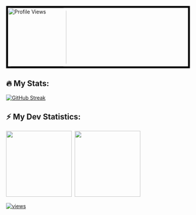 <div style="border: 5px solid black;">
    <img src="https://komarev.com/ghpvc/?username=KirenaWebDev999&abbreviated=true&style=for-the-badge&color=fe428e" alt="Profile Views" style="border-radius: 10px; width: 160px; height: auto;"/>
</div>

## :fire: My Stats:
[![GitHub Streak](https://github-readme-streak-stats.herokuapp.com?user=KirenaWebDev999&theme=radical&border_radius=10&date_format=M%20j%5B%2C%20Y%5D)](https://git.io/streak-stats)

<!-- GitHub stats -->
## :zap: My Dev Statistics:
<p>
<img height="180em" src="https://github-readme-stats.vercel.app/api?username=KirenaWebDev999&show_icons=true&theme=radical&border_radius=10" />&nbsp;
<img height="180em" src="https://github-readme-stats.vercel.app/api/top-langs/?username=KirenaWebDev999&exclude_repo=KNN-Image-Classification&show_icons=true&border_radius=10&layout=compact&langs_count=8&theme=radical"/>
</p>

<a href="https://github.com/DenverCoderl "><img alt="views" title="Github views" src=" https://freshidea.com/jonah/app/ghpvc/?label=Views#3 "/></a>
